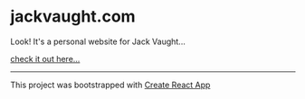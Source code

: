 # jackvaught.com

Look! It's a personal website for Jack Vaught...

[check it out here...](https://jackvaught.com)


___

This project was bootstrapped with [Create React App](https://github.com/facebook/create-react-app)